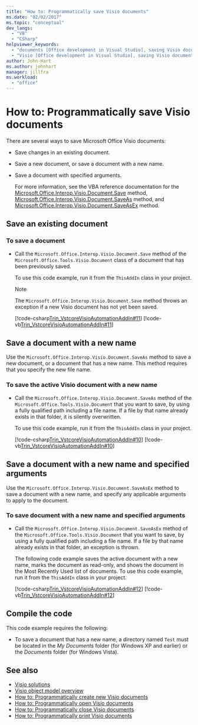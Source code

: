 ```yaml
---
title: "How to: Programmatically save Visio documents"
ms.date: "02/02/2017"
ms.topic: "conceptual"
dev_langs:
  - "VB"
  - "CSharp"
helpviewer_keywords:
  - "documents [Office development in Visual Studio], saving Visio documents"
  - "Visio [Office development in Visual Studio], saving Visio documents"
author: John-Hart
ms.author: johnhart
manager: jillfra
ms.workload:
  - "office"
---
```

# How to: Programmatically save Visio documents
  There are several ways to save Microsoft Office Visio documents:

- Save changes in an existing document.

- Save a new document, or save a document with a new name.

- Save a document with specified arguments.

  For more information, see the VBA reference documentation for the [Microsoft.Office.Interop.Visio.Document.Save](/office/vba/api/Visio.Document.Save) method, [Microsoft.Office.Interop.Visio.Document.SaveAs](/office/vba/api/Visio.Document.SaveAs) method, and [Microsoft.Office.Interop.Visio.Document.SaveAsEx](/office/vba/api/Visio.Document.SaveAsEx) method.

## Save an existing document

### To save a document

- Call the `Microsoft.Office.Interop.Visio.Document.Save` method of the `Microsoft.Office.Tools.Visio.Document` class of a document that has been previously saved.

     To use this code example, run it from the `ThisAddIn` class in your project.

    > [!NOTE]
    > The `Microsoft.Office.Interop.Visio.Document.Save` method throws an exception if a new Visio document has not yet been saved.

     [!code-csharp[Trin_VstcoreVisioAutomationAddIn#11](../vsto/codesnippet/CSharp/trin_vstcorevisioautomationaddin/ThisAddIn.cs#11)]
     [!code-vb[Trin_VstcoreVisioAutomationAddIn#11](../vsto/codesnippet/VisualBasic/trin_vstcorevisioautomationaddin/ThisAddIn.vb#11)]

## Save a document with a new name
 Use the `Microsoft.Office.Interop.Visio.Document.SaveAs` method to save a new document, or a document that has a new name. This method requires that you specify the new file name.

### To save the active Visio document with a new name

- Call the `Microsoft.Office.Interop.Visio.Document.SaveAs` method of the `Microsoft.Office.Tools.Visio.Document` that you want to save, by using a fully qualified path including a file name. If a file by that name already exists in that folder, it is silently overwritten.

     To use this code example, run it from the `ThisAddIn` class in your project.

     [!code-csharp[Trin_VstcoreVisioAutomationAddIn#10](../vsto/codesnippet/CSharp/trin_vstcorevisioautomationaddin/ThisAddIn.cs#10)]
     [!code-vb[Trin_VstcoreVisioAutomationAddIn#10](../vsto/codesnippet/VisualBasic/trin_vstcorevisioautomationaddin/ThisAddIn.vb#10)]

## Save a document with a new name and specified arguments
 Use the `Microsoft.Office.Interop.Visio.Document.SaveAsEx` method to save a document with a new name, and specify any applicable arguments to apply to the document.

### To save document with a new name and specified arguments

- Call the `Microsoft.Office.Interop.Visio.Document.SaveAsEx` method of the `Microsoft.Office.Tools.Visio.Document` that you want to save, by using a fully qualified path including a file name. If a file by that name already exists in that folder, an exception is thrown.

     The following code example saves the active document with a new name, marks the document as read-only, and shows the document in the Most Recently Used list of documents. To use this code example, run it from the `ThisAddIn` class in your project.

     [!code-csharp[Trin_VstcoreVisioAutomationAddIn#12](../vsto/codesnippet/CSharp/trin_vstcorevisioautomationaddin/ThisAddIn.cs#12)]
     [!code-vb[Trin_VstcoreVisioAutomationAddIn#12](../vsto/codesnippet/VisualBasic/trin_vstcorevisioautomationaddin/ThisAddIn.vb#12)]

## Compile the code
 This code example requires the following:

- To save a document that has a new name, a directory named `Test` must be located in the *My Documents* folder (for Windows XP and earlier) or the *Documents* folder (for Windows Vista).

## See also
- [Visio solutions](../vsto/visio-solutions.md)
- [Visio object model overview](../vsto/visio-object-model-overview.md)
- [How to: Programmatically create new Visio documents](../vsto/how-to-programmatically-create-new-visio-documents.md)
- [How to: Programmatically open Visio documents](../vsto/how-to-programmatically-open-visio-documents.md)
- [How to: Programmatically close Visio documents](../vsto/how-to-programmatically-close-visio-documents.md)
- [How to: Programmatically print Visio documents](../vsto/how-to-programmatically-print-visio-documents.md)
